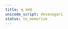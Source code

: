```yaml
---
title: भूः प्रपद्ये
unicode_script: devanagari
status: to_memorize
---
```

<div class="js_include" url="/vedAH/yajuH/taittirIyam/AraNyakam/vishvAsa-prastutiH/02/22_1_bhUH_prapadye/"  newLevelForH1="2" includeTitle="true"> </div>  

